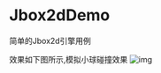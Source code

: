 # Jbox2dDemo
简单的Jbox2d引擎用例

效果如下图所示,模拟小球碰撞效果
![img](https://github.com/NiLuogege/Jbox2dDemo/blob/master/JBox2dDemo/image/GIF_1.gif?raw=true)
